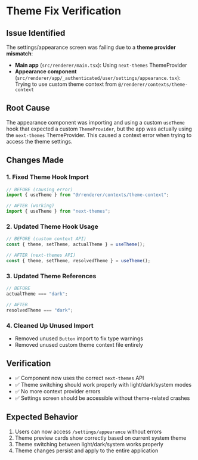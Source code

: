 # Theme Fix Verification

## Issue Identified

The settings/appearance screen was failing due to a **theme provider mismatch**:

- **Main app** (`src/renderer/main.tsx`): Using `next-themes` ThemeProvider
- **Appearance component** (`src/renderer/app/_authenticated/user/settings/appearance.tsx`): Trying to use custom theme context from `@/renderer/contexts/theme-context`

## Root Cause

The appearance component was importing and using a custom `useTheme` hook that expected a custom `ThemeProvider`, but the app was actually using the `next-themes` ThemeProvider. This caused a context error when trying to access the theme settings.

## Changes Made

### 1. Fixed Theme Hook Import

```typescript
// BEFORE (causing error)
import { useTheme } from "@/renderer/contexts/theme-context";

// AFTER (working)
import { useTheme } from "next-themes";
```

### 2. Updated Theme Hook Usage

```typescript
// BEFORE (custom context API)
const { theme, setTheme, actualTheme } = useTheme();

// AFTER (next-themes API)
const { theme, setTheme, resolvedTheme } = useTheme();
```

### 3. Updated Theme References

```typescript
// BEFORE
actualTheme === "dark";

// AFTER
resolvedTheme === "dark";
```

### 4. Cleaned Up Unused Import

- Removed unused `Button` import to fix type warnings
- Removed unused custom theme context file entirely

## Verification

- ✅ Component now uses the correct `next-themes` API
- ✅ Theme switching should work properly with light/dark/system modes
- ✅ No more context provider errors
- ✅ Settings screen should be accessible without theme-related crashes

## Expected Behavior

1. Users can now access `/settings/appearance` without errors
2. Theme preview cards show correctly based on current system theme
3. Theme switching between light/dark/system works properly
4. Theme changes persist and apply to the entire application
